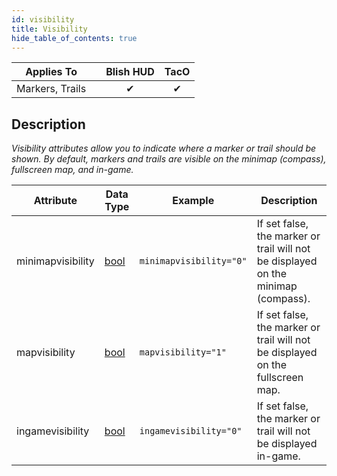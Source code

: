 ```yaml
---
id: visibility
title: Visibility
hide_table_of_contents: true
---
```


| Applies To | | Blish HUD | TacO |
|-|-|-|-|
| <center>Markers, Trails</center> | | <center>✔</center> | <center>✔</center> |

## Description

*Visibility attributes allow you to indicate where a marker or trail should be shown.  By default, markers and trails are visible on the minimap (compass), fullscreen map, and in-game.*

| Attribute | Data Type | Example | Description |
|-|-|-|-|
| minimapvisibility | [bool](../datatypes/bool) | `minimapvisibility="0"` | If set false, the marker or trail will not be displayed on the minimap (compass). |
| mapvisibility | [bool](../datatypes/bool) | `mapvisibility="1"` | If set false, the marker or trail will not be displayed on the fullscreen map. |
| ingamevisibility | [bool](../datatypes/bool) | `ingamevisibility="0"` | If set false, the marker or trail will not be displayed in-game. |